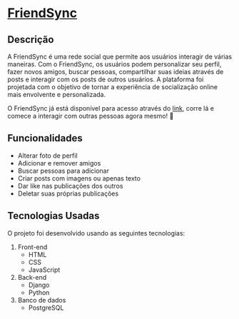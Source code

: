 # [FriendSync ](http://34.16.133.13/)

## Descrição
  A FriendSync é uma rede social que permite aos usuários interagir de várias maneiras. Com o FriendSync, os usuários podem personalizar seu perfil,
  fazer novos amigos, buscar pessoas, compartilhar suas ideias através de posts e interagir com os posts de outros usuários. A plataforma foi projetada com o objetivo
  de tornar a experiência de socialização online mais envolvente e personalizada.
  
O FriendSync já está disponível para acesso através do [link](http://34.16.133.13/), corre lá e comece a interagir com outras pessoas agora mesmo!  🚀



## Funcionalidades
  - Alterar foto de perfil
  - Adicionar e remover amigos
  - Buscar pessoas para adicionar
  - Criar posts com imagens ou apenas texto
  - Dar like nas publicações dos outros
  - Deletar suas próprias publicações

## Tecnologias Usadas
  O projeto foi desenvolvido usando as seguintes tecnologias:
  1. Front-end
     - HTML
     - CSS
     - JavaScript
  2. Back-end
     - Django
     -  Python
  3. Banco de dados
     - PostgreSQL
